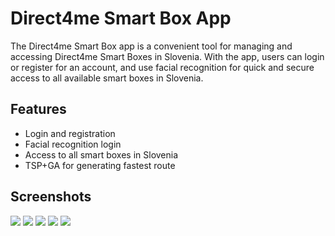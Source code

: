 
# Direct4me Smart Box App
The Direct4me Smart Box app is a convenient tool for managing and accessing Direct4me Smart Boxes in Slovenia. With the app, users can login or register for an account, and use facial recognition for quick and secure access to all available smart boxes in Slovenia.

## Features
- Login and registration
- Facial recognition login
- Access to all smart boxes in Slovenia
- TSP+GA for generating fastest route

## Screenshots

![](images/srceenshot01.jpg)
![](images/srceenshot02.jpg)
![](images/srceenshot03.jpg)
![](images/srceenshot04.jpg)
![](images/srceenshot05.jpg)
